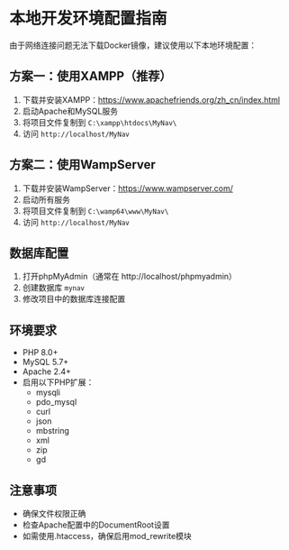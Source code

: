 # 本地开发环境配置指南

由于网络连接问题无法下载Docker镜像，建议使用以下本地环境配置：

## 方案一：使用XAMPP（推荐）

1. 下载并安装XAMPP：https://www.apachefriends.org/zh_cn/index.html
2. 启动Apache和MySQL服务
3. 将项目文件复制到 `C:\xampp\htdocs\MyNav\`
4. 访问 `http://localhost/MyNav`

## 方案二：使用WampServer

1. 下载并安装WampServer：https://www.wampserver.com/
2. 启动所有服务
3. 将项目文件复制到 `C:\wamp64\www\MyNav\`
4. 访问 `http://localhost/MyNav`

## 数据库配置

1. 打开phpMyAdmin（通常在 http://localhost/phpmyadmin）
2. 创建数据库 `mynav`
3. 修改项目中的数据库连接配置

## 环境要求

- PHP 8.0+
- MySQL 5.7+
- Apache 2.4+
- 启用以下PHP扩展：
  - mysqli
  - pdo_mysql
  - curl
  - json
  - mbstring
  - xml
  - zip
  - gd

## 注意事项

- 确保文件权限正确
- 检查Apache配置中的DocumentRoot设置
- 如需使用.htaccess，确保启用mod_rewrite模块